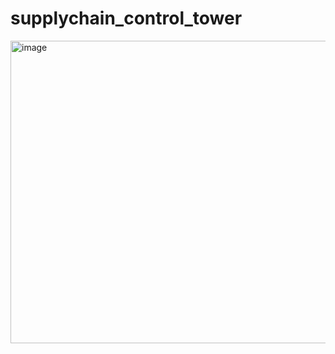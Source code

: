 # supplychain_control_tower

<img width="863" height="484" alt="image" src="https://github.com/user-attachments/assets/2164d0e3-12b1-4c5e-b570-7c9d93b65804" />
